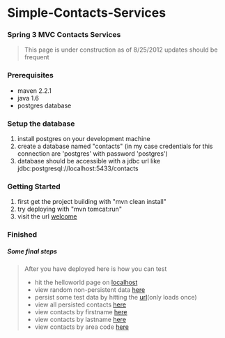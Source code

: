 # Simple-Contacts-Services

### Spring 3 MVC Contacts Services

> This page is under construction as of 8/25/2012
> updates should be frequent

### Prerequisites
* maven 2.2.1
* java 1.6
* postgres database

### Setup the database
1. install postgres on your development machine
2. create a database named "contacts" (in my case credentials for this connection are 'postgres' with password 'postgres')
3. database should be accessible with a jdbc url like jdbc:postgresql://localhost:5433/contacts

### Getting Started
1. first get the project building with "mvn clean install"
2. try deploying with "mvn tomcat:run"
3. visit the url [welcome](http://localhost:8080/contacts-service/welcome)

### Finished
##### Some final steps
> After you have deployed here is how you can test
> * hit the helloworld page on [localhost](http://localhost:8080/contacts-service/welcome)
> * view random non-persistent data [here](http://localhost:8080/contacts-service/contact/durpdurp)
> * persist some test data by hitting the [url](http://localhost:8080/contacts-service/contact/test)(only loads once)
> * view all persisted contacts [here](http://localhost:8080/contacts-service/contact/all)
> * view contacts by firstname [here](http://localhost:8080/contacts-service/contact/f/Br)
> * view contacts by lastname [here](http://localhost:8080/contacts-service/contact/l/Z)
> * view contacts by area code [here](http://localhost:8080/contacts-service/contact/ac/415)
